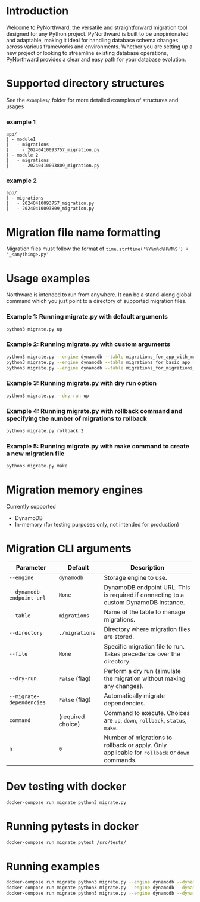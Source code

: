 Introduction
============
Welcome to PyNorthward, the versatile and straightforward migration tool designed for any Python project. PyNorthward is built to be unopinionated and adaptable, making it ideal for handling database schema changes across various frameworks and environments. Whether you are setting up a new project or looking to streamline existing database operations, PyNorthward provides a clear and easy path for your database evolution.


Supported directory structures
==============================
See the `examples/` folder for more detailed examples of structures and usages

### example 1
```
app/
| - module1
|   - migrations
|     - 20240410093757_migration.py
| - module 2
|   - migrations
|     - 20240410093809_migration.py
```

### example 2
```
app/
| - migrations
|   - 20240410093757_migration.py
|   - 20240410093809_migration.py
```


Migration file name formatting
==============================
Migration files must follow the format of `time.strftime('%Y%m%d%H%M%S') + '_<anything>.py'`


Usage examples
==============
Northware is intended to run from anywhere. It can be a stand-along global command which you just point to a directory of supported
migration files.

### Example 1: Running migrate.py with default arguments
```bash
python3 migrate.py up
```

### Example 2: Running migrate.py with custom arguments
```bash
python3 migrate.py --engine dynamodb --table migrations_for_app_with_modules --directory ../examples/app_with_modules up
python3 migrate.py --engine dynamodb --table migrations_for_basic_app --directory ../examples/basic_app up
python3 migrate.py --engine dynamodb --table migrations_for_migrations_directory --directory ../examples/migrations_directory up
```

### Example 3: Running migrate.py with dry run option
```bash
python3 migrate.py --dry-run up
```

### Example 4: Running migrate.py with rollback command and specifying the number of migrations to rollback
```bash
python3 migrate.py rollback 2
```

### Example 5: Running migrate.py with make command to create a new migration file
```bash
python3 migrate.py make
```


Migration memory engines
========================
Currently supported
* DynamoDB
* In-memory (for testing purposes only, not intended for production)


Migration CLI arguments
=======================
| Parameter                   | Default            | Description                                                                                        |
|-----------------------------|--------------------|----------------------------------------------------------------------------------------------------|
| `--engine`                  | `dynamodb`         | Storage engine to use.                                                                             |
| `--dynamodb-endpoint-url`   | `None`             | DynamoDB endpoint URL. This is required if connecting to a custom DynamoDB instance.               |
| `--table`                   | `migrations`       | Name of the table to manage migrations.                                                            |
| `--directory`               | `./migrations`     | Directory where migration files are stored.                                                        |
| `--file`                    | `None`             | Specific migration file to run. Takes precedence over the directory.                               |
| `--dry-run`                 | `False` (flag)     | Perform a dry run (simulate the migration without making any changes).                             |
| `--migrate-dependencies`    | `False` (flag)     | Automatically migrate dependencies.                                                                |
| `command`                   | (required choice)  | Command to execute. Choices are `up`, `down`, `rollback`, `status`, `make`.                        |
| `n`                         | `0`                | Number of migrations to rollback or apply. Only applicable for `rollback` or `down` commands.     |


Dev testing with docker
=======================
```bash
docker-compose run migrate python3 migrate.py
```

Running pytests in docker
=========================
```bash
docker-compose run migrate pytest /src/tests/
```

Running examples
===============
```bash
docker-compose run migrate python3 migrate.py --engine dynamodb --dynamodb-endpoint-url=http://dynamodb:8000 --table migrations_for_app_with_modules --directory /examples/app_with_modules up
docker-compose run migrate python3 migrate.py --engine dynamodb --dynamodb-endpoint-url=http://dynamodb:8000 --table migrations_for_basic_app --directory /examples/basic_app up
docker-compose run migrate python3 migrate.py --engine dynamodb --dynamodb-endpoint-url=http://dynamodb:8000 --table migrations_for_migrations_directory --directory /examples/migrations_directory up
```